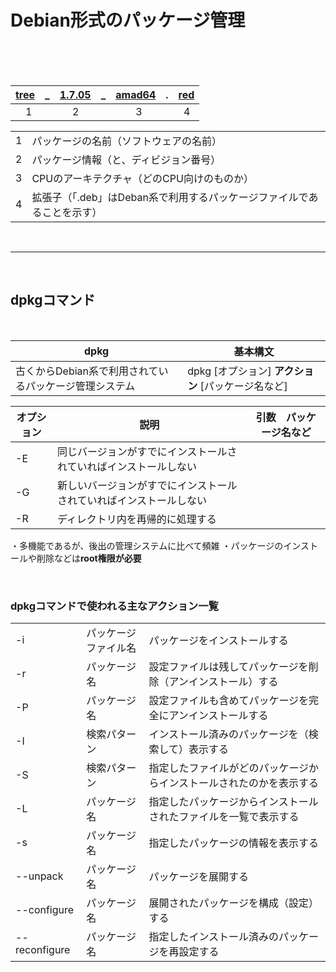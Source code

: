 # Debian形式のパッケージ管理
<br>
<br>
<br>

| <u>tree</u>|_|<u>1.7.05</u>|_|<u>amad64</u>|.|<u>red</u> |  
|--|--|--|--|--|--|--|
| &emsp;1 |  | &nbsp;&emsp;2 |  | &emsp;&emsp;3 |  | &nbsp;&nbsp;4 |

|  |  |
|--|--|
| 1 | パッケージの名前（ソフトウェアの名前） |
| 2 | パッケージ情報（と、ディビジョン番号） |
| 3 | CPUのアーキテクチャ（どのCPU向けのものか）|
| 4 | 拡張子（「.deb」はDeban系で利用するパッケージファイルであることを示す） |

<br>

-------

<br>

## dpkgコマンド

<br>

| dpkg | 基本構文 |
|--|--|
| 古くからDebian系で利用されているパッケージ管理システム | dpkg [オプション] **アクション** [パッケージ名など] |

| オプション | 説明 | 引数　パッケージ名など |
|--|--|--|
| -E | 同じバージョンがすでにインストールされていればインストールしない |  |
| -G | 新しいバージョンがすでにインストールされていればインストールしない |  |
| -R | ディレクトリ内を再帰的に処理する |
・多機能であるが、後出の管理システムに比べて頻雑
・パッケージのインストールや削除などは**root権限が必要**

<br>

### dpkgコマンドで使われる主なアクション一覧

|  |  |  |
|--|--|--|
| -i | パッケージファイル名 | パッケージをインストールする |
| -r | パッケージ名 | 設定ファイルは残してパッケージを削除（アンインストール）する |
| -P | パッケージ名 | 設定ファイルも含めてパッケージを完全にアンインストールする |
| -I | 検索パターン | インストール済みのパッケージを（検索して）表示する |
| -S | 検索パターン | 指定したファイルがどのパッケージからインストールされたのかを表示する |
| -L | パッケージ名 | 指定したパッケージからインストールされたファイルを一覧で表示する |
| -s | パッケージ名 | 指定したパッケージの情報を表示する |
| --unpack | パッケージ名 | パッケージを展開する |
| --configure | パッケージ名 | 展開されたパッケージを構成（設定）する |
| --reconfigure | パッケージ名 | 指定したインストール済みのパッケージを再設定する |
